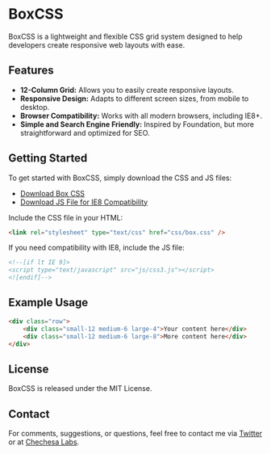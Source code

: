 # BoxCSS

BoxCSS is a lightweight and flexible CSS grid system designed to help developers create responsive web layouts with ease.

## Features
- **12-Column Grid:** Allows you to easily create responsive layouts.
- **Responsive Design:** Adapts to different screen sizes, from mobile to desktop.
- **Browser Compatibility:** Works with all modern browsers, including IE8+.
- **Simple and Search Engine Friendly:** Inspired by Foundation, but more straightforward and optimized for SEO.

## Getting Started

To get started with BoxCSS, simply download the CSS and JS files:

- [Download Box CSS](css/box.css)
- [Download JS File for IE8 Compatibility](js/css3.js)

Include the CSS file in your HTML:

~~~html
<link rel="stylesheet" type="text/css" href="css/box.css" />
~~~

If you need compatibility with IE8, include the JS file:

~~~html
<!--[if lt IE 9]>
<script type="text/javascript" src="js/css3.js"></script>
<![endif]-->
~~~

## Example Usage

~~~html
<div class="row">
    <div class="small-12 medium-6 large-4">Your content here</div>
    <div class="small-12 medium-6 large-8">More content here</div>
</div>
~~~

## License

BoxCSS is released under the MIT License.

## Contact

For comments, suggestions, or questions, feel free to contact me via [Twitter](http://twitter.com/Chechesa) or at [Chechesa Labs](http://chechesa.com).
